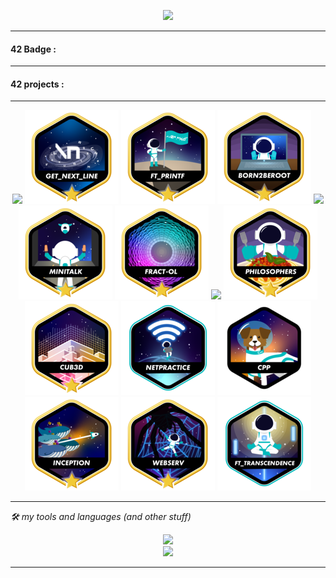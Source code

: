 <p align="center">
  <a href="https://Rasengan.yellowflash2041.repl.co" target="_blank">
    <img src="https://user-images.githubusercontent.com/110062591/199664030-9e8cb78a-e462-4368-995a-a792a1c0ed69.gif" />
  </a>
</p>

---

#### 42 Badge :

---

#### 42 projects :

---

<p align="center">
<a href=https://github.com/ablaamim/libft><img src="https://github.com/ablaamim/libft/blob/main/ressources/libftm.png"></a>
<a href=https://github.com/ablaamim/Get_Next_Line><img src="https://github.com/ablaamim/Get_Next_Line/blob/main/SRC/get_next_linem.png"></a>
<a href=https://github.com/ablaamim/ft_printf><img src="https://github.com/ablaamim/ft_printf/blob/main/SRC/ft_printfm.png"></a>
<a href=https://github.com/ablaamim/born2beroot><img src="https://github.com/ablaamim/Born2BeRoot/blob/main/SRC/born2berootm.png"></a>
<a href=https://github.com/ablaamim/Push_swap_V3.0><img src="https://github.com/ablaamim/Push_swap_V3.0/blob/master/img/push_swapm.png"></a>
<a href=https://github.com/ablaamim/Minitalk><img src="https://github.com/ablaamim/Minitalk/blob/main/minitalk.png"></a>
<a href="https://github.com/ablaamim/Fract-ol"><img src="https://github.com/ablaamim/Fract-ol/blob/master/SRC_IMG/fractolm.png"></a>
<a href="https://github.com/ablaamim/Minishell"><img src="https://github.com/ablaamim/Minishell/blob/master/img/minishellm.png"></a>
<a href="https://github.com/ablaamim/Philosophers"><img src="https://github.com/ablaamim/Philosophers/blob/main/images/philosophersm.png"></a>
<a href="https://github.com/ablaamim/cub3D"><img src="https://github.com/ablaamim/cub3D/blob/master/images/cub3dm.png"></a>
<a href="https://github.com/ablaamim/Netpractice"><img src="https://github.com/ablaamim/Netpractice/blob/master/img/netpracticee.png"></a>
<a href="https://github.com/ablaamim/Pool-CPP"><img src="https://github.com/ablaamim/Pool-CPP/blob/master/images/cppn.png"></a>
<a href="https://github.com/ablaamim/Inception"><img src="https://github.com/ablaamim/Inception/blob/main/images/inceptionm.png"></a>
<a href="https://github.com/ablaamim/Webserver"><img src="https://github.com/ablaamim/Webserver/blob/master/webservm.png"></a>
<a href="https://github.com/ablaamim/ft_transcendence"><img src="https://github.com/ablaamim/ablaamim/blob/main/ft_transcendencee.png"></a>

</p>

<hr>


*:hammer_and_wrench: my tools and languages (and other stuff)*

<div>
	<div id="icons" align="center">
		<a href="https://skillicons.dev">
			<img src="https://skillicons.dev/icons?i=c,cpp,java,js,mysql,html,css,react,py,ts" />
		</a>
	</div>
</div>

<div>
	<div id="icons" align="center">
		<a href="https://skillicons.dev">
			<img src="https://skillicons.dev/icons?i=bash,docker,git,vim,vscode,discord" />
		</a>
	</div>
</div>

<hr>